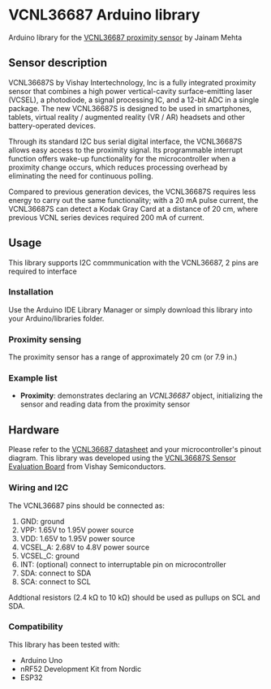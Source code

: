 # VCNL36687 Arduino library
Arduino library for the [VCNL36687 proximity sensor](http://www.vishay.com/ppg?84907) by Jainam Mehta

## Sensor description
VCNL36687S by Vishay Intertechnology, Inc is a fully integrated proximity sensor that combines a high power vertical-cavity surface-emitting laser (VCSEL), a photodiode, a signal processing IC, and a 12-bit ADC in a single package. The new VCNL36687S is designed to be used in smartphones, tablets, virtual reality / augmented reality (VR / AR) headsets and other battery-operated devices.

Through its standard I2C bus serial digital interface, the VCNL36687S allows easy access to the proximity signal. Its programmable interrupt function offers wake-up functionality for the microcontroller when a proximity change occurs, which reduces processing overhead by eliminating the need for continuous polling.

Compared to previous generation devices, the VCNL36687S requires less energy to carry out the same functionality; with a 20 mA pulse current, the VCNL36687S can detect a Kodak Gray Card at a distance of 20 cm, where previous VCNL series devices required 200 mA of current.    

## Usage

This library supports I2C commmunication with the VCNL36687, 2 pins are required to interface

### Installation

Use the Arduino IDE Library Manager or simply download this library into your Arduino/libraries folder.

### Proximity sensing

The proximity sensor has a range of approximately 20 cm (or 7.9 in.)

### Example list

* **Proximity**: demonstrates declaring an _VCNL36687_ object, initializing the sensor and reading data from the proximity sensor

## Hardware

Please refer to the [VCNL36687 datasheet](https://www.vishay.com/docs/84907/vcnl36687s.pdf) and your microcontroller's pinout diagram. This library was developed using the [VCNL36687S Sensor Evaluation Board](http://www.vishay.com/docs/84967/vcnl36687ssensorboardfiles.pdf) from Vishay Semiconductors. 

### Wiring and I2C

The VCNL36687 pins should be connected as:

1. GND: ground
2. VPP: 1.65V to 1.95V power source
3. VDD: 1.65V to 1.95V power source
4. VCSEL_A: 2.68V to 4.8V power source
5. VCSEL_C: ground
6. INT: (optional) connect to interruptable pin on microcontroller
7. SDA: connect to SDA
8. SCA: connect to SCL

Addtional resistors (2.4 kΩ to 10 kΩ) should be used as pullups on SCL and SDA.

### Compatibility

This library has been tested with:
* Arduino Uno
* nRF52 Development Kit from Nordic
* ESP32
